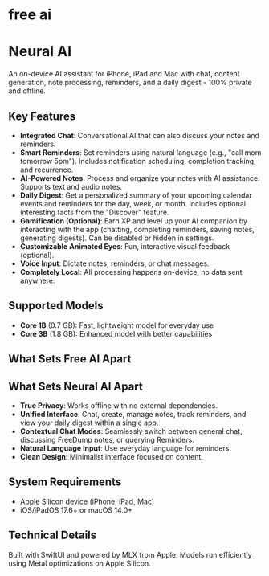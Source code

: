 # free ai
# Neural AI

An on-device AI assistant for iPhone, iPad and Mac with chat, content generation, note processing, reminders, and a daily digest - 100% private and offline.

## Key Features

- **Integrated Chat**: Conversational AI that can also discuss your notes and reminders.
- **Smart Reminders**: Set reminders using natural language (e.g., "call mom tomorrow 5pm"). Includes notification scheduling, completion tracking, and recurrence.
- **AI-Powered Notes**: Process and organize your notes with AI assistance. Supports text and audio notes.
- **Daily Digest**: Get a personalized summary of your upcoming calendar events and reminders for the day, week, or month. Includes optional interesting facts from the "Discover" feature.
- **Gamification (Optional)**: Earn XP and level up your AI companion by interacting with the app (chatting, completing reminders, saving notes, generating digests). Can be disabled or hidden in settings.
- **Customizable Animated Eyes**: Fun, interactive visual feedback (optional).
- **Voice Input**: Dictate notes, reminders, or chat messages.
- **Completely Local**: All processing happens on-device, no data sent anywhere.

## Supported Models

- **Core 1B** (0.7 GB): Fast, lightweight model for everyday use
- **Core 3B** (1.8 GB): Enhanced model with better capabilities

## What Sets Free AI Apart
## What Sets Neural AI Apart

- **True Privacy**: Works offline with no external dependencies.
- **Unified Interface**: Chat, create, manage notes, track reminders, and view your daily digest within a single app.
- **Contextual Chat Modes**: Seamlessly switch between general chat, discussing FreeDump notes, or querying Reminders.
- **Natural Language Input**: Use everyday language for reminders.
- **Clean Design**: Minimalist interface focused on content.

## System Requirements

- Apple Silicon device (iPhone, iPad, Mac)
- iOS/iPadOS 17.6+ or macOS 14.0+

## Technical Details

Built with SwiftUI and powered by MLX from Apple. Models run efficiently using Metal optimizations on Apple Silicon.
